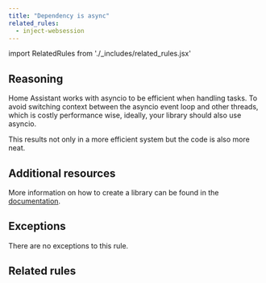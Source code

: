 ```yaml
---
title: "Dependency is async"
related_rules:
  - inject-websession
---
```

import RelatedRules from './_includes/related_rules.jsx'

## Reasoning

Home Assistant works with asyncio to be efficient when handling tasks.
To avoid switching context between the asyncio event loop and other threads, which is costly performance wise, ideally, your library should also use asyncio.

This results not only in a more efficient system but the code is also more neat.

## Additional resources

More information on how to create a library can be found in the [documentation](../../../api_lib_index).

## Exceptions

There are no exceptions to this rule.

## Related rules

<RelatedRules relatedRules={frontMatter.related_rules}></RelatedRules>